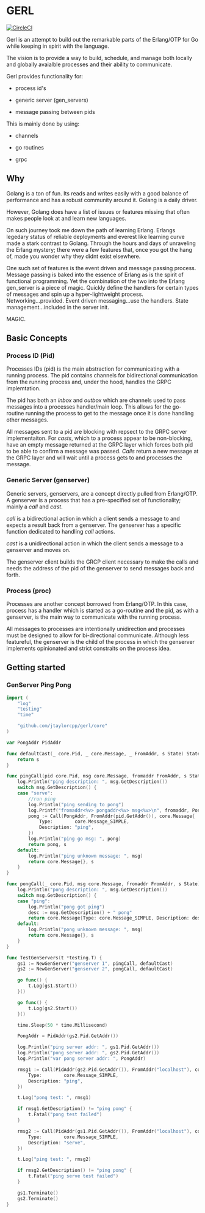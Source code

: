 GERL 
========


[![CircleCI](https://circleci.com/gh/jtaylorcpp/gerl.svg?style=svg)](https://circleci.com/gh/jtaylorcpp/gerl)

Gerl is an attempt to build out the remarkable parts of the Erlang/OTP for Go
while keeping in spirit with the language.

The vision is to provide a way to build, schedule, and manage both locally and globally
avaialble processes and their ability to communicate.

Gerl provides functionality for:

  - process id\'s

  - generic server (gen_servers)

  - message passing between pids

This is mainly done by using:

  - channels

  - go routines

  - grpc

## Why

Golang is a ton of fun. Its reads and writes easily with a good balance of performance and has a robust community around it. Golang is a daily driver.

However, Golang does have a list of issues or features missing that often makes people look at and learn new languages. 

On such journey took me down the path of learning Erlang. Erlangs legedary status of reliable deployments and everest like learning curve made a stark contrast to Golang. Through the hours and days of unraveling the Erlang mystery; there were a few features that, once you got the hang of, made you wonder why they didnt exist elsewhere.

One such set of features is the event driven and message passing process. Message passing is baked into the essence of Erlang as is the spirit of functional programming. Yet the combination of the two into the Erlang gen_server is a piece of magic. Quickly define the handlers for certain types of messages and spin up a hyper-lightweight process. Networking...provided. Event driven messaging...use the handlers. State management...included in the server init. 

MAGIC.

## Basic Concepts

### Process ID (Pid)

Processes IDs (pid) is the main abstraction for communicating
with a running process. The pid contains channels for bidirectional communication 
from the running process and, under the hood, handles the GRPC implemtation. 

The pid has both an *inbox* and *outbox* which are channels used to pass messages
into a processes handler/main loop. This allows for the go-routine running the process
to get to the message once it is done handling other messages.

All messages sent to a pid are blocking with repsect to the GRPC server implementaiton.
 For *casts*, which to a process appear to be non-blocking, have an empty message returned
at the GRPC layer which forces both pid to be able to confirm a message was passed.
*Calls* return a new message at the GRPC layer and will wait until a process gets to and 
processes the message.

### Generic Server (genserver)

Generic servers, genservers, are a concept directly pulled from Erlang/OTP. A genserver
is a process that has a pre-specified set of functionality; mainly a *call* and *cast*.


*call* is a bidirectional action in which a client sends a message to and expects
a result back from a genserver. The genserver has a specific function dedicated
to handling *call* actions.

*cast* is a unidirectional action in which the client sends a message to a genserver
and moves on.

The genserver client builds the GRCP client necessary to make the calls and needs the 
address of the pid of the genserver to send messages back and forth.

### Process (proc)

Processes are another concept borrowed from Erlang/OTP. In this case, process has a 
handler which is started as a go-routine and the pid, as with a genserver, is the
main way to communicate with the running process.

All messages to processes are intentionally unidirection and processes must be designed
to allow for bi-directional communicate. Although less featureful, the genserver is the
child of the process in which the genserver implements opinionated and strict constraits on
the process idea.


## Getting started

### GenServer Ping Pong

```go
import (
	"log"
	"testing"
	"time"

	"github.com/jtaylorcpp/gerl/core"
)

var PongAddr PidAddr

func defaultCast(_ core.Pid, _ core.Message, _ FromAddr, s State) State {
	return s
}

func pingCall(pid core.Pid, msg core.Message, fromaddr FromAddr, s State) (core.Message, State) {
	log.Println("ping description: ", msg.GetDescription())
	switch msg.GetDescription() {
	case "serve":
		//run ping
		log.Println("ping sending to pong")
		log.Printf("fromaddr<%v> pongaddr<%v> msg<%v>\n", fromaddr, PongAddr, core.Message{Type: core.Message_SIMPLE, Description: "ping"})
		pong := Call(PongAddr, FromAddr(pid.GetAddr()), core.Message{
			Type:        core.Message_SIMPLE,
			Description: "ping",
		})
		log.Println("ping go msg: ", pong)
		return pong, s
	default:
		log.Println("ping unknown message: ", msg)
		return core.Message{}, s
	}
}

func pongCall(_ core.Pid, msg core.Message, fromaddr FromAddr, s State) (core.Message, State) {
	log.Println("pong description: ", msg.GetDescription())
	switch msg.GetDescription() {
	case "ping":
		log.Println("pong got ping")
		desc := msg.GetDescription() + " pong"
		return core.Message{Type: core.Message_SIMPLE, Description: desc}, s
	default:
		log.Println("pong unknown message: ", msg)
		return core.Message{}, s
	}
}

func TestGenServers(t *testing.T) {
	gs1 := NewGenServer("genserver 1", pingCall, defaultCast)
	gs2 := NewGenServer("genserver 2", pongCall, defaultCast)

	go func() {
		t.Log(gs1.Start())
	}()

	go func() {
		t.Log(gs2.Start())
	}()

	time.Sleep(50 * time.Millisecond)

	PongAddr = PidAddr(gs2.Pid.GetAddr())

	log.Println("ping server addr: ", gs1.Pid.GetAddr())
	log.Println("pong server addr: ", gs2.Pid.GetAddr())
	log.Println("var pong server addr: ", PongAddr)

	rmsg1 := Call(PidAddr(gs2.Pid.GetAddr()), FromAddr("localhost"), core.Message{
		Type:        core.Message_SIMPLE,
		Description: "ping",
	})

	t.Log("pong test: ", rmsg1)

	if rmsg1.GetDescription() != "ping pong" {
		t.Fatal("pong test failed")
	}

	rmsg2 := Call(PidAddr(gs1.Pid.GetAddr()), FromAddr("localhost"), core.Message{
		Type:        core.Message_SIMPLE,
		Description: "serve",
	})

	t.Log("ping test: ", rmsg2)

	if rmsg2.GetDescription() != "ping pong" {
		t.Fatal("ping serve test failed")
	}

	gs1.Terminate()
	gs2.Terminate()
}

``` 
